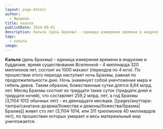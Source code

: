 ```yaml
---
layout: page-detail
author:
  - Яшодеви
title: кальпа
publishDate: 2024-09-01
description: Кальпа (день Брахмы) - единица измерения времени в индуизме и буддизме, время существования Вселенной - 4 миллиарда 320 миллионов лет, состоит из 1000 махаюг (периодов по 4 юги).
tags:
  - кальпа
image:
---
```

**Кальпа** (день Брахмы) - единица измерения времени в индуизме и буддизме, время существования Вселенной - 4 миллиарда 320 миллионов лет, состоит из 1000 махаюг (периодов по 4 юги). По прошествии этого периода наступает ночь Брахмы, равная по продолжительности дню. Ночь знаменует собой уничтожение мира и гибель девов. Таким образом, божественные сутки длятся 8,64 млрд. лет. Месяц Брахмы состоит из тридцати таких суток (тридцати дней и тридцати ночей), что составляет 259,2 млрд. лет, а год Брахмы (3,1104⋅1012 обычных лет) - из двенадцати месяцев. [[pages/ануттара-тантра/санатана-дхарма/божества и демоны/божества/брахма|Брахма]] живет сто лет (3,1104⋅1014, или 311 триллионов 40 миллиардов лет), по прошествии которых умирает и весь материальный мир уничтожается.

